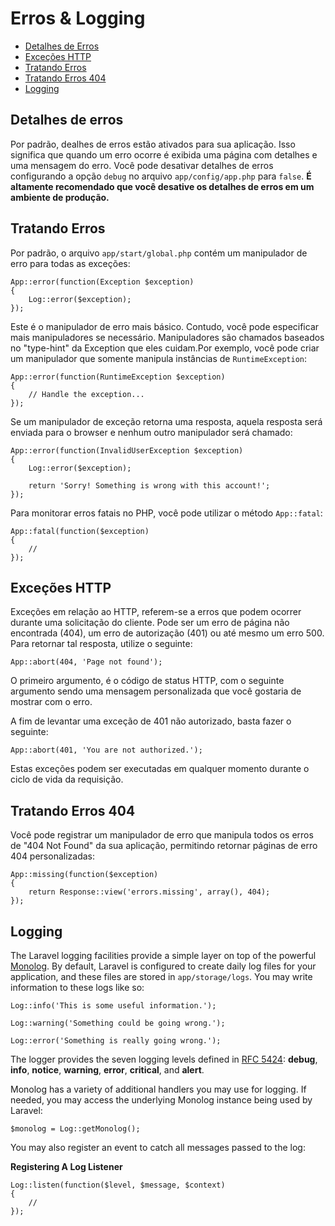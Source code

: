 # Erros & Logging

- [Detalhes de Erros](#error-detail)
- [Exceções HTTP](#http-exceptions)
- [Tratando Erros](#handling-errors)
- [Tratando Erros 404](#handling-404-errors)
- [Logging](#logging)

## Detalhes de erros

Por padrão, dealhes de erros estão ativados para sua aplicação. Isso significa que quando um erro ocorre é exibida uma página com detalhes e uma mensagem do erro. Você pode desativar detalhes de erros configurando a opção `debug` no arquivo `app/config/app.php` para `false`. **É altamente recomendado que você desative os detalhes de erros em um ambiente de produção.**

## Tratando Erros

Por padrão, o arquivo `app/start/global.php` contém um manipulador de erro para todas as exceções:

	App::error(function(Exception $exception)
	{
		Log::error($exception);
	});

Este é o manipulador de erro mais básico. Contudo, você pode especificar mais manipuladores se necessário. Manipuladores são chamados baseados no "type-hint" da Exception que eles cuidam.Por exemplo, você pode criar um manipulador que somente manipula instâncias de `RuntimeException`:

	App::error(function(RuntimeException $exception)
	{
		// Handle the exception...
	});

Se um manipulador de exceção retorna uma resposta, aquela resposta será enviada para o browser e nenhum outro manipulador será chamado:

	App::error(function(InvalidUserException $exception)
	{
		Log::error($exception);

		return 'Sorry! Something is wrong with this account!';
	});

Para monitorar erros fatais no PHP, você pode utilizar o método `App::fatal`:

	App::fatal(function($exception)
	{
		//
	});

<a name="http-exceptions"></a>
## Exceções HTTP

Exceções em relação ao HTTP, referem-se a erros que podem ocorrer durante uma solicitação do cliente. Pode ser um erro de página não encontrada (404), um erro de autorização (401) ou até mesmo um erro 500. Para retornar tal resposta, utilize o seguinte:

	App::abort(404, 'Page not found');

O primeiro argumento, é o código de status HTTP, com o seguinte argumento sendo uma mensagem personalizada que você gostaria de mostrar com o erro.

A fim de levantar uma exceção de 401 não autorizado, basta fazer o seguinte:

	App::abort(401, 'You are not authorized.');

Estas exceções podem ser executadas em qualquer momento durante o ciclo de vida da requisição.

<a name="handling-404-errors"></a>
## Tratando Erros 404

Você pode registrar um manipulador de erro que manipula todos os erros de "404 Not Found" da sua aplicação, permitindo retornar páginas de erro 404 personalizadas:

	App::missing(function($exception)
	{
		return Response::view('errors.missing', array(), 404);
	});

<a name="logging"></a>
## Logging

The Laravel logging facilities provide a simple layer on top of the powerful [Monolog](http://github.com/seldaek/monolog). By default, Laravel is configured to create daily log files for your application, and these files are stored in `app/storage/logs`. You may write information to these logs like so:

	Log::info('This is some useful information.');

	Log::warning('Something could be going wrong.');

	Log::error('Something is really going wrong.');

The logger provides the seven logging levels defined in [RFC 5424](http://tools.ietf.org/html/rfc5424): **debug**, **info**, **notice**, **warning**, **error**, **critical**, and **alert**.

Monolog has a variety of additional handlers you may use for logging. If needed, you may access the underlying Monolog instance being used by Laravel:

	$monolog = Log::getMonolog();

You may also register an event to catch all messages passed to the log:

**Registering A Log Listener**

	Log::listen(function($level, $message, $context)
	{
		//
	});
